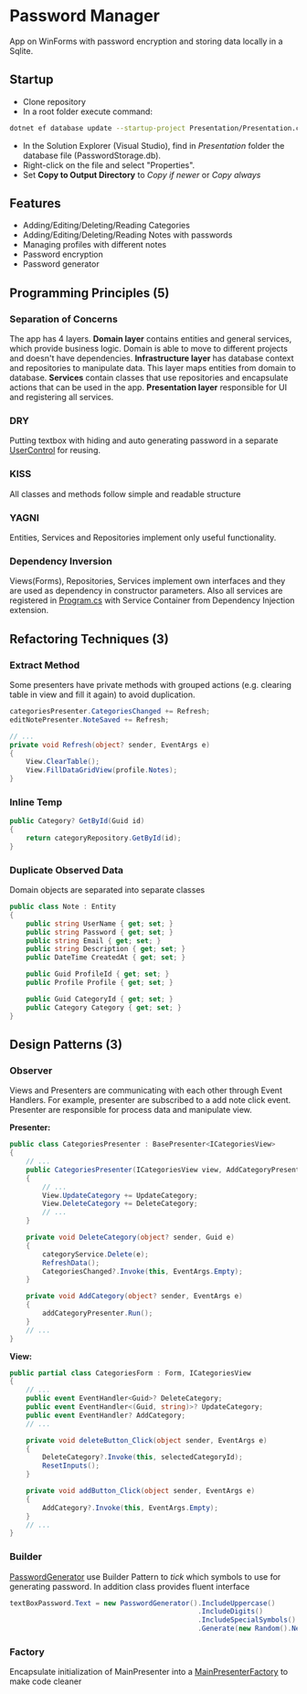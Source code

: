 # Password Manager

App on WinForms with password encryption and storing data locally in a Sqlite.

## Startup

- Clone repository
- In a root folder execute command:

```bash
dotnet ef database update --startup-project Presentation/Presentation.csproj
```

- In the Solution Explorer (Visual Studio), find in _Presentation_ folder the database file (PasswordStorage.db).
- Right-click on the file and select "Properties".
- Set **Copy to Output Directory** to _Copy if newer_ or _Copy always_

## Features

- Adding/Editing/Deleting/Reading Categories
- Adding/Editing/Deleting/Reading Notes with passwords
- Managing profiles with different notes
- Password encryption
- Password generator

## Programming Principles (5)

### Separation of Concerns

The app has 4 layers. **Domain layer** contains entities and general services, which provide business logic. Domain is able to move to different projects and doesn't have dependencies. **Infrastructure layer** has database context and repositories to manipulate data. This layer maps entities from domain to database. **Services** contain classes that use repositories and encapsulate actions that can be used in the app. **Presentation layer** responsible for UI and registering all services.

### DRY

Putting textbox with hiding and auto generating password in a separate [UserControl](Presentation/Views/PasswordInputUC.cs) for reusing.

### KISS

All classes and methods follow simple and readable structure

### YAGNI

Entities, Services and Repositories implement only useful functionality.

### Dependency Inversion

Views(Forms), Repositories, Services implement own interfaces and they are used as dependency in constructor parameters. Also all services are registered in [Program.cs](Presentation\Program.cs#L49-L73) with Service Container from Dependency Injection extension.

## Refactoring Techniques (3)

### Extract Method

Some presenters have private methods with grouped actions (e.g. clearing table in view and fill it again) to avoid duplication.

```c#
categoriesPresenter.CategoriesChanged += Refresh;
editNotePresenter.NoteSaved += Refresh;
```

```c#
// ...
private void Refresh(object? sender, EventArgs e)
{
    View.ClearTable();
    View.FillDataGridView(profile.Notes);
}
```

### Inline Temp

```c#
public Category? GetById(Guid id)
{
    return categoryRepository.GetById(id);
}
```

### Duplicate Observed Data

Domain objects are separated into separate classes

```c#
public class Note : Entity
{
    public string UserName { get; set; }
    public string Password { get; set; }
    public string Email { get; set; }
    public string Description { get; set; }
    public DateTime CreatedAt { get; set; }

    public Guid ProfileId { get; set; }
    public Profile Profile { get; set; }

    public Guid CategoryId { get; set; }
    public Category Category { get; set; }
}
```

## Design Patterns (3)

### Observer

Views and Presenters are communicating with each other through Event Handlers. For example, presenter are subscribed to a add note click event. Presenter are responsible for process data and manipulate view.

**Presenter:**

```c#
public class CategoriesPresenter : BasePresenter<ICategoriesView>
{
    // ...
    public CategoriesPresenter(ICategoriesView view, AddCategoryPresenter addCategoryPresenter, ICategoryService categoryService) : base(view)
    {
        // ...
        View.UpdateCategory += UpdateCategory;
        View.DeleteCategory += DeleteCategory;
        // ...
    }

    private void DeleteCategory(object? sender, Guid e)
    {
        categoryService.Delete(e);
        RefreshData();
        CategoriesChanged?.Invoke(this, EventArgs.Empty);
    }

    private void AddCategory(object? sender, EventArgs e)
    {
        addCategoryPresenter.Run();
    }
    // ...
}
```

**View:**

```c#
public partial class CategoriesForm : Form, ICategoriesView
{
    // ...
    public event EventHandler<Guid>? DeleteCategory;
    public event EventHandler<(Guid, string)>? UpdateCategory;
    public event EventHandler? AddCategory;
    // ...

    private void deleteButton_Click(object sender, EventArgs e)
    {
        DeleteCategory?.Invoke(this, selectedCategoryId);
        ResetInputs();
    }

    private void addButton_Click(object sender, EventArgs e)
    {
        AddCategory?.Invoke(this, EventArgs.Empty);
    }
    // ...
}
```

### Builder

[PasswordGenerator](Domain\PasswordGenerator.cs) use Builder Pattern to _tick_ which symbols to use for generating password. In addition class provides fluent interface

```c#
textBoxPassword.Text = new PasswordGenerator().IncludeUppercase()
                                              .IncludeDigits()
                                              .IncludeSpecialSymbols()
                                              .Generate(new Random().Next(8, 16));
```

### Factory

Encapsulate initialization of MainPresenter into a [MainPresenterFactory](Presentation\MainPresenterFactory.cs) to make code cleaner

